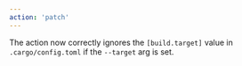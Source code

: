 ```yaml
---
action: 'patch'
---
```


The action now correctly ignores the `[build.target]` value in `.cargo/config.toml` if the `--target` arg is set.
